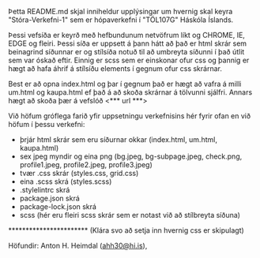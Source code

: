 Þetta README.md skjal inniheldur upplýsingar um hvernig skal keyra "Stóra-Verkefni-1" sem er hópaverkefni í "TÖL107G" Háskóla Íslands.

Þessi vefsíða er keyrð með hefbundunum netvöfrum líkt og CHROME, IE, EDGE og fleiri. Þessi síða er uppsett á þann hátt að það er 
html skrár sem beinagrind síðunnar er og stílsíða notuð til að umbreyta síðunni í það útlit sem var óskað eftir. Einnig er scss sem 
er einskonar ofur css og þannig er hægt að hafa áhrif á stílsíðu elements í gegnum ofur css skrárnar.

Best er að opna index.html og þar í gegnum það er hægt að vafra á milli um.html og kaupa.html ef það á að skoða skrárnar á tölvunni
sjálfri. Annars hægt að skoða þær á vefslóð <*** url ***>

Við höfum gróflega farið yfir uppsetningu verkefnisins hér fyrir ofan en við höfum í þessu verkefni:

- þrjár html skrár sem eru síðurnar okkar (index.html, um.html, kaupa.html)
- sex jpeg myndir og eina png (bg.jpeg, bg-subpage.jpeg, check.png, profile1.jpeg, profile2.jpeg, profile3.jpeg)
- tvær .css skrár (styles.css, grid.css)
- eina .scss skrá (styles.scss)
- .stylelintrc skrá
- package.json skrá
- package-lock.json skrá
- scss (hér eru fleiri scss skrár sem er notast við að stílbreyta síðuna)

*********************** (Klára svo að setja inn hvernig css er skipulagt)




Höfundir: Anton H. Heimdal (ahh30@hi.is), 
